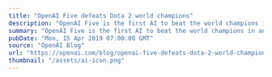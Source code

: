 ```yaml
---
title: "OpenAI Five defeats Dota 2 world champions"
description: "OpenAI Five is the first AI to beat the world champions in an esports game, having won two back-to-back games versus the world champion Dota 2 team, OG, at Finals this weekend. Both OpenAI Five and DeepMind’s AlphaStar had previously beaten good pros privately but lost their live pro matches, making this also the first time an AI has beaten esports pros on livestream."
summary: "OpenAI Five is the first AI to beat the world champions in an esports game, having won two back-to-back games versus the world champion Dota 2 team, OG, at Finals this weekend. Both OpenAI Five and DeepMind’s AlphaStar had previously beaten good pros privately but lost their live pro matches, making this also the first time an AI has beaten esports pros on livestream."
pubDate: "Mon, 15 Apr 2019 07:00:00 GMT"
source: "OpenAI Blog"
url: "https://openai.com/blog/openai-five-defeats-dota-2-world-champions"
thumbnail: "/assets/ai-icon.png"
---
```


